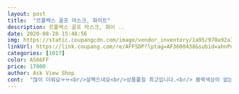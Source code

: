 ```yaml
---
layout: post 
title:  "르플렉스 골프 마스크, 화이트" 
description: 르플렉스 골프 마스크, 화이 ..
date: 2020-08-28 15:48:56 
img: https://static.coupangcdn.com/image/vendor_inventory/1a95/970a92a75187450a6648171f296c77c452f7f6cecd48399df355dc7686e4.jpg 
linkUrl: https://link.coupang.com/re/AFFSDP?lptag=AF3600438&subid=ahnPublicAsk&pageKey=1594693970&itemId=2724301285&vendorItemId=70714495567&traceid=V0-113-da360e48fc499001 
categories: [1017] 
color: A566FF 
price: 17000 
author: Ask View Shop 
cont:  "많이 더워요ㅠㅠ<br/>살짝드네요<br/>상품풀질 최고입니다.<br/> 블랙색상이 없는거 아쉬워요 ㅠㅜ<br/>없네요.<br/>다만 타이트해서 얼굴부분이 조이는느낌이<br/>쫀촌하고 특히 코와입부분이 매쉬해서불편함은<br/>" 
---
```

